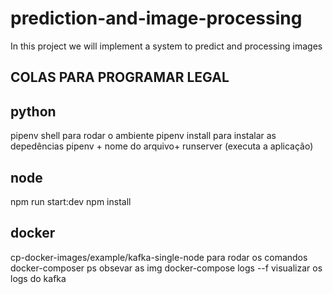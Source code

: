 # prediction-and-image-processing
In this project we will implement a system to predict and processing images
## COLAS PARA PROGRAMAR LEGAL
## python
pipenv shell para rodar o ambiente
pipenv install para instalar as depedências
pipenv + nome do arquivo+ runserver (executa a aplicação)

## node
npm run start:dev
npm install
## docker
cp-docker-images/example/kafka-single-node para rodar os comandos
docker-composer ps obsevar as img 
docker-compose logs --f visualizar os logs do kafka


